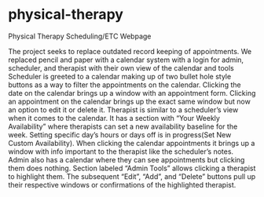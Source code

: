 # physical-therapy
Physical Therapy Scheduling/ETC Webpage

The project seeks to replace outdated record keeping of appointments. We replaced pencil and paper with a calendar system with a login for admin, scheduler, and therapist with their own view of the calendar and tools
  Scheduler is greeted to a calendar making up of two bullet hole style buttons as a way to filter the appointments on the calendar. Clicking the date on the calendar brings up a window with an appointment form. Clicking an appointment on the calendar brings up the exact same window but now an option to edit it or delete it.
	Therapist is similar to a scheduler’s view when it comes to the calendar. It has a section with “Your Weekly Availability” where therapists can set a new availability baseline for the week. Setting specific day’s hours or days off is in progress(Set New Custom Availability). When clicking the calendar appointments it brings up a window with info important to the therapist like the scheduler’s notes.
	Admin also has a calendar where they can see appointments but clicking them does nothing. Section labeled “Admin Tools” allows clicking a therapist to highlight them. The subsequent “Edit”, “Add”, and “Delete” buttons pull up their  respective windows or confirmations of the highlighted therapist.

